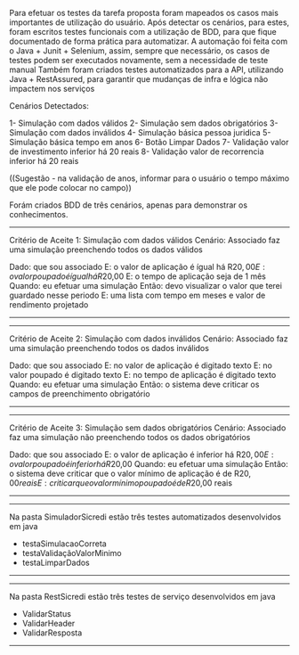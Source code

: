 Para efetuar os testes da tarefa proposta foram mapeados os casos mais importantes de utilização do usuário. 
Após detectar os cenários, para estes, foram escritos testes funcionais com a utilização de BDD, para que fique documentado de forma prática para automatizar. 
A automação foi feita com o Java + Junit + Selenium, assim, sempre que necessário, os casos de testes podem ser executados novamente, sem a necessidade de teste manual
Também foram criados testes automatizados para a API, utilizando Java + RestAssured, para garantir que mudanças de infra e lógica não impactem nos serviços

Cenários Detectados: 

1- Simulação com dados válidos
2- Simulação sem dados obrigatórios
3- Simulação com dados inválidos
4- Simulação básica pessoa juridica
5- Simulação básica tempo em anos
6- Botão Limpar Dados
7- Validação valor de investimento inferior há 20 reais
8- Validação valor de recorrencia inferior há 20 reais

((Sugestão - na validação de anos, informar para o usuário o tempo máximo que ele pode colocar no campo))

Forám criados BDD de três cenários, apenas para demonstrar os conhecimentos. 

-------------------------------------------------------------------------------------------
Critério de Aceite 1: Simulação com dados válidos
Cenário: Associado faz uma simulação preenchendo todos os dados válidos

Dado: que sou associado
E: o valor de aplicação é ígual há R$20,00
E: o valor poupado é ígual há R$20,00
E: o tempo de aplicação seja de 1 mês
Quando: eu efetuar uma simulação
Então: devo visualizar o valor que terei guardado nesse periodo
E: uma lista com tempo em meses e valor de rendimento projetado

--------------------------------------------------------------------------------------------

-------------------------------------------------------------------------------------------
Critério de Aceite 2: Simulação com dados inválidos
Cenário: Associado faz uma simulação preenchendo todos os dados inválidos

Dado: que sou associado
E: no valor de aplicação é digitado texto
E: no valor poupado é digitado texto
E: no tempo de aplicação é digitado texto
Quando: eu efetuar uma simulação
Então: o sistema deve criticar os campos de preenchimento obrigatório

--------------------------------------------------------------------------------------------

-------------------------------------------------------------------------------------------
Critério de Aceite 3: Simulação sem dados obrigatórios
Cenário: Associado faz uma simulação não preenchendo todos os dados obrigatórios

Dado: que sou associado
E: o valor de aplicação é inferior há R$20,00
E: o valor poupado é inferior há R$20,00
Quando: eu efetuar uma simulação
Então: o sistema deve criticar que o valor mínimo de aplicação é de R$20,00 reais
E: criticar que o valor mínimo poupado é de R$20,00 reais

--------------------------------------------------------------------------------------------

--------------------------------------------------------------------------------------------
Na pasta SimuladorSicredi estão três testes automatizados desenvolvidos em java

- testaSimulacaoCorreta
- testaValidaçãoValorMinimo
- testaLimparDados
--------------------------------------------------------------------------------------------

--------------------------------------------------------------------------------------------
Na pasta RestSicredi estão três testes de serviço desenvolvidos em java

- ValidarStatus
- ValidarHeader
- ValidarResposta
--------------------------------------------------------------------------------------------
